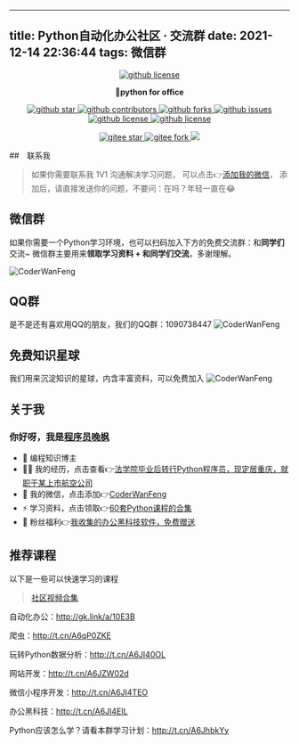 
---
title: Python自动化办公社区 · 交流群
date: 2021-12-14 22:36:44
tags: 微信群
---


<p align="center">
    <a target="_blank" href='https://github.com/CoderWanFeng/python-office'>
    <img src="https://www.python-office.com/api/img-cdn/github-nav.jpg" alt="github license"/>
    </a>   
</p>
<p align="center">
	<strong>🍬python for office</strong>
</p>



<p align="center" name="'github">
    <a target="_blank" href='https://github.com/CoderWanFeng/python-office'>
    <img src="https://img.shields.io/github/stars/CoderWanFeng/python-office.svg?style=social" alt="github star"/>
    </a>
    <a target="_blank" href='https://github.com/CoderWanFeng/python-office'>
    <img src="https://img.shields.io/github/contributors/CoderWanFeng/python-office" alt="github contributors"/>
    </a>
    <a target="_blank" href='https://github.com/CoderWanFeng/python-office'>
    <img src="https://img.shields.io/github/forks/CoderWanFeng/python-office" alt="github forks"/>
    </a>
    <a target="_blank" href='https://github.com/CoderWanFeng/python-office'>
    <img src="https://img.shields.io/github/issues/CoderWanFeng/python-office" alt="github issues"/>
    </a>	
    <a target="_blank" href='https://github.com/CoderWanFeng/python-office'>
    <img src="https://img.shields.io/github/issues-pr/CoderWanFeng/python-office" alt="github license"/>
    </a>
    <a target="_blank" href='https://github.com/CoderWanFeng/python-office'>
    <img src="https://img.shields.io/github/license/CoderWanFeng/python-office" alt="github license"/>
    </a>   
</p>

<p align="center" name="gitee">
	<a target="_blank" href='https://gitee.com/CoderWanFeng/python-office/'>
		<img src='https://gitee.com/CoderWanFeng/python-office/badge/star.svg?theme=dark' alt='gitee star'/>
	</a>
	<a target="_blank" href='https://github.com/CoderWanFeng/python-office'>
		<img src="https://gitee.com/CoderWanFeng/python-office/badge/fork.svg?theme=white" alt="gitee fork"/>
	</a>
	<a href="http://www.python4office.cn/images/qq.jpg">
	<img src="https://img.shields.io/badge/QQ-1090738447-orange"/></a>
</p>




##　联系我
> 如果你需要联系我 1V1 沟通解决学习问题，
可以点击👉[添加我的微信](http://python4office.cn/wechat-qrcode/)，
添加后，请直接发送你的问题，不要问：在吗？年轻一直在😂
## 微信群

如果你需要一个Python学习环境，也可以扫码加入下方的免费交流群：和**同学们**交流~
微信群主要用来**领取学习资料 + 和同学们交流**，多谢理解。

<!-- more -->

![CoderWanFeng](https://www.python-office.com/api/img-cdn/2-free-group.jpg)

## QQ群
是不是还有喜欢用QQ的朋友，我们的QQ群：1090738447
![CoderWanFeng](/images/qq.jpg)





## 免费知识星球
我们用来沉淀知识的星球，内含丰富资料，可以免费加入
![CoderWanFeng](/images/star.jpg)



## 关于我


### 你好呀，我是[程序员晚枫](https://mp.weixin.qq.com/s/CmuopIUWCWP-YZRaBnKNNg)
- 🐧 编程知识博主
- 👨‍💻 我的经历，点击查看👉[法学院毕业后转行Python程序员，现定居重庆，就职于某上市航空公司](https://www.bilibili.com/video/BV1uT4y1i7J8)
- 💬 我的微信，点击添加👉[CoderWanFeng](https://mp.weixin.qq.com/s/brapCp8aZxIOjgE8qLWs3A)
- ⚡ 学习资料，点击领取👉[60套Python课程的合集](http://www.python4office.cn/vedio-course/)
- 🎁 粉丝福利👉[我收集的办公黑科技软件，免费赠送](https://mp.weixin.qq.com/mp/appmsgalbum?__biz=Mzg2MjU3ODYyNA==&action=getalbum&album_id=2186546268016017410&scene=173&from_msgid=2247485082&from_itemidx=1&count=3&nolastread=1#wechat_redirect)




## 推荐课程

以下是一些可以快速学习的课程

> [社区视频合集](http://www.python4office.cn/vedio-course/)

自动化办公：http://gk.link/a/10E3B

爬虫：http://t.cn/A6qP0ZKE

玩转Python数据分析：http://t.cn/A6JI40OL

网站开发：http://t.cn/A6JZW02d

微信小程序开发：http://t.cn/A6JI4TEO

办公黑科技：http://t.cn/A6JI4EIL

Python应该怎么学？请看本群学习计划：http://t.cn/A6JhbkYy





